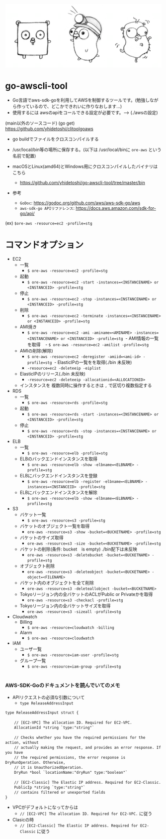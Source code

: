 ![Alt Text](https://github.com/yhidetoshi/Pictures/raw/master/Go_study/gophertraining.png)

# go-awscli-tool
- Go言語でaws-sdk-goを利用してAWSを制御するツールです。(勉強しながら作っているので、どこかできれいに作りなおします...)
- 使用するには awsのapiをコールできる設定が必要です。--> (./awsの設定)

(main以外のソースコード)
(go get) https://github.com/yhidetoshi/clitoolgoaws

- go buildでファイルをクロスコンパイルする
- /usr/local/bin等の場所に保存する。(以下は /usr/local/binに `ore-aws` という名前で配置)

- macOSとLinux(amd64)とWindows用にクロスコンパイルしたバイナリはこちら
  - https://github.com/yhidetoshi/go-awscli-tool/tree/master/bin
  
- 参考
  - `GoDoc`: https://godoc.org/github.com/aws/aws-sdk-go/aws
  - `aws-sdk-go APIリファレンス`: https://docs.aws.amazon.com/sdk-for-go/api/
  
  
 (ex) 
`$ore-aws -resource=ec2 -profile=stg`

# コマンドオプション
- EC2
  - 一覧  
    - `$ ore-aws -resource=ec2 -profile=stg`
  - 起動
    - `$ ore-aws -resource=ec2 -start -instances=<INSTANCENAME> or <INSTANCEID> -profile=stg`
  - 停止
    - `$ ore-aws -resource=ec2 -stop -instances=<INSTANCENAME> or <INSTANCEID> -profile=stg`
  - 削除
    - `$ ore-aws -resource=ec2 -terminate -instances=<INSTANCENAME> or <INSTANCEID> -profile=stg`
  - AMI焼き
    - `$ ore-aws -resource=ec2 -ami -aminame=<AMINAME> -instances=<INSTANCENAME> or <INSTANCEID> -profile=stg`
  - AMI情報の一覧を取得
    - `$ ore-aws -resource=ec2 -amilist -profile=stg`
  - AMIの削除(解除)
    - `$ ore-aws -resource=ec2 -deregister -amiid=<ami-id> -profile=stg`
  - ElasticIPの一覧をを取得(./bin 未反映)
    - `-resource=ec2 -deleteeip -eiplist`
  - ElasticIPのリリース(./bin 未反映)
    - `-resource=ec2 -deleteeip -allocationid=<ALLOCATIONID>`
  - インスタンスを 複数同時に操作するときは `,` で区切り複数指定する
- RDS
  - 一覧  
    - `$ ore-aws -resource=rds -profile=stg`
  - 起動
    - `$ ore-aws -resource=rds -start -instances=<INSTANCENAME> or <INSTANCEID> -profile=stg`
  - 停止
    - `$ ore-aws -resource=rds -stop -instances=<INSTANCENAME> or <INSTANCEID> -profile=stg`  
- ELB
  - 一覧
    - `$ ore-aws -resource=elb -profile=stg`
  - ELBのバックエンドインスタンスを取得
    - `$ ore-aws -resource=elb -show -elbname=<ELBNAME> -profile=stg`
  - ELBにバックエンドインスタンスを登録
    - `$ ore-aws -resource=elb -register -elbname=<ELBNAME> -instances=<INSTANCEID> -profile=stg`
  - ELBにバックエンドインスタンスを解除
    - `$ ore-aws -resource=elb -show -elbname=<ELBNAME> -profile=stg`
- S3
  - バケット一覧
    - `$ ore-aws -resource=s3 -profile=stg`
  - バケットのオブジェクト一覧を取得
    - `ore-aws -resource=s3 -show -bucket=<BUCKETNAME> -profile=stg`
  - バケットのサイズ取得
    - `ore-aws -resource=s3 -size -bucket=<BUCKETNAME> -profile=stg` 
  - バケットの削除(条件: bucket　is empty) ./bin配下は未反映
    - `ore-aws -resource=s3 -deletebucket -bucket=<BUCKETNAME> -profile=stg`
  - オブジェクト削除
    - `ore-aws -resource=s3 -deleteobject -bucket=<BUCKETNAME> -object=<FILENAME>`
  - バケット内のオブジェクトを全て削除
    - `ore-aws -resource=s3 -deleteallobject -bucket=<BUCKETNAME>`
  - Tokyoリージョン内の全バケットのACLがPublic or Privateかを取得
    - `ore-aws -resource=s3 -checkacl -profile=stg`
  - Tokyoリージョン内の全バケットサイズを取得
    - `ore-aws -resource=s3 -sizeall -profile=stg`
- Cloudwatch
  - Billing
    - `$ ore-aws -resource=cloudwatch -billing`
  - Alarm
    - `$ ore-aws -resource=cloudwatch`
- IAM
  - ユーザ一覧
    - `$ ore-aws -resource=iam-user -profile=stg`
  - グループ一覧
    - `$ ore-aws -resource=iam-group -profile=stg`  
    


### AWS-SDK-Goのドキュメントを読んでいてのメモ

- APIリクエストの必須な引数について
  - `type ReleaseAddressInput`
```
type ReleaseAddressInput struct {

    // [EC2-VPC] The allocation ID. Required for EC2-VPC.
    AllocationId *string `type:"string"`

    // Checks whether you have the required permissions for the action, without
    // actually making the request, and provides an error response. If you have
    // the required permissions, the error response is DryRunOperation. Otherwise,
    // it is UnauthorizedOperation.
    DryRun *bool `locationName:"dryRun" type:"boolean"`

    // [EC2-Classic] The Elastic IP address. Required for EC2-Classic.
    PublicIp *string `type:"string"`
    // contains filtered or unexported fields
}
```
- VPCがデフォルトになってからは
  - `// [EC2-VPC] The allocation ID. Required for EC2-VPC.` に従う
- Clasicの時
  - `// [EC2-Classic] The Elastic IP address. Required for EC2-Classic` に従う

